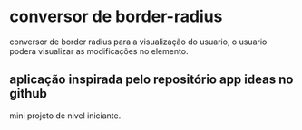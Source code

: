 # conversor de border-radius

conversor de border radius para a visualização do usuario, o usuario podera visualizar
as modificações no elemento.

## aplicação inspirada pelo repositório app ideas no github

mini projeto de nivel iniciante.
 
